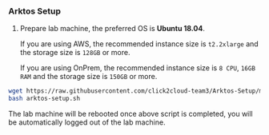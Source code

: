 ### Arktos Setup
1. Prepare lab machine, the preferred OS is **Ubuntu 18.04**.

   If you are using AWS, the recommended instance size is ```t2.2xlarge``` and the storage size is ```128GB``` or more.

   If you are using OnPrem, the recommended instance size is ```8 CPU```, ```16GB RAM``` and the storage size is ```150GB``` or more.


```bash
wget https://raw.githubusercontent.com/click2cloud-team3/Arktos-Setup/master/arktos-setup.sh
bash arktos-setup.sh
```
The lab machine will be rebooted once above script is completed, you will be automatically logged out of the lab machine.
